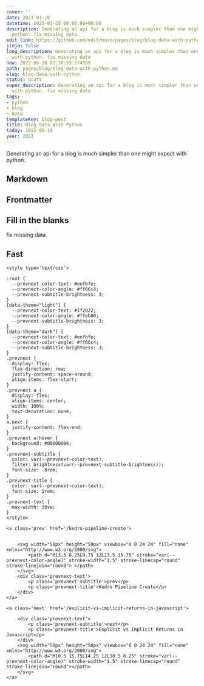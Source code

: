 ```yaml
---
cover: ''
date: 2021-01-18
datetime: 2021-01-18 00:00:00+00:00
description: Generating an api for a blog is much simpler than one might expect with
  python. fix missing data
edit_link: https://github.com/edit/main/pages/blog/blog-data-with-python.md
jinja: false
long_description: Generating an api for a blog is much simpler than one might expect
  with python. fix missing data
now: 2022-06-10 02:38:55.574569
path: pages/blog/blog-data-with-python.md
slug: blog-data-with-python
status: draft
super_description: Generating an api for a blog is much simpler than one might expect
  with python. fix missing data
tags:
- python
- blog
- data
templateKey: blog-post
title: Blog Data With Python
today: 2022-06-10
year: 2021
---
```


Generating an api for a blog is much simpler than one might expect with python.

## Markdown

## Frontmatter

## Fill in the blanks

fix missing data

## Fast
<div class='prevnext'>

    <style type='text/css'>

    :root {
      --prevnext-color-text: #eefbfe;
      --prevnext-color-angle: #ff66c4;
      --prevnext-subtitle-brightness: 3;
    }
    [data-theme="light"] {
      --prevnext-color-text: #1f2022;
      --prevnext-color-angle: #ffeb00;
      --prevnext-subtitle-brightness: 3;
    }
    [data-theme="dark"] {
      --prevnext-color-text: #eefbfe;
      --prevnext-color-angle: #ff66c4;
      --prevnext-subtitle-brightness: 3;
    }
    .prevnext {
      display: flex;
      flex-direction: row;
      justify-content: space-around;
      align-items: flex-start;
    }
    .prevnext a {
      display: flex;
      align-items: center;
      width: 100%;
      text-decoration: none;
    }
    a.next {
      justify-content: flex-end;
    }
    .prevnext a:hover {
      background: #00000006;
    }
    .prevnext-subtitle {
      color: var(--prevnext-color-text);
      filter: brightness(var(--prevnext-subtitle-brightness));
      font-size: .8rem;
    }
    .prevnext-title {
      color: var(--prevnext-color-text);
      font-size: 1rem;
    }
    .prevnext-text {
      max-width: 30vw;
    }
    </style>
    
    <a class='prev' href='/kedro-pipeline-create'>
    

        <svg width="50px" height="50px" viewbox="0 0 24 24" fill="none" xmlns="http://www.w3.org/2000/svg">
            <path d="M13.5 8.25L9.75 12L13.5 15.75" stroke="var(--prevnext-color-angle)" stroke-width="1.5" stroke-linecap="round" stroke-linejoin="round"> </path>
        </svg>
        <div class='prevnext-text'>
            <p class='prevnext-subtitle'>prev</p>
            <p class='prevnext-title'>Kedro Pipeline Create</p>
        </div>
    </a>
    
    <a class='next' href='/explicit-vs-implicit-returns-in-javascript'>
    
        <div class='prevnext-text'>
            <p class='prevnext-subtitle'>next</p>
            <p class='prevnext-title'>Explicit vs Implicit Returns in Javascript</p>
        </div>
        <svg width="50px" height="50px" viewbox="0 0 24 24" fill="none" xmlns="http://www.w3.org/2000/svg">
            <path d="M10.5 15.75L14.25 12L10.5 8.25" stroke="var(--prevnext-color-angle)" stroke-width="1.5" stroke-linecap="round" stroke-linejoin="round"></path>
        </svg>
    </a>
  </div>